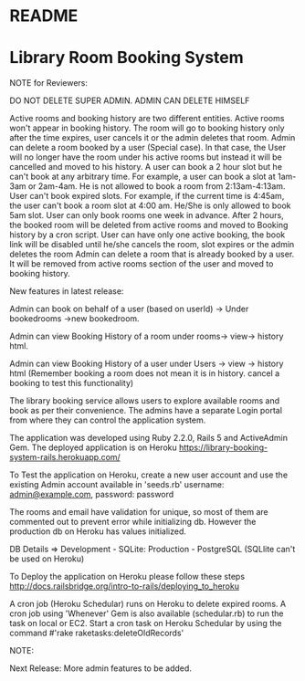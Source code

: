 # README
# Library Room Booking System

NOTE for Reviewers:

DO NOT DELETE SUPER ADMIN. ADMIN CAN DELETE HIMSELF

Active rooms and booking history are two different entities. Active rooms won't appear in booking history. The room will go to booking history only after the time expires, user cancels it or the admin deletes that room.
Admin can delete a room booked by a user (Special case). In that case, the User will no longer have the room under his active rooms but instead it will be cancelled and moved to his history.
A user can book a 2 hour slot but he can't book at any arbitrary time. For example, a user can book a slot at 1am-3am or 2am-4am. He is not allowed to book a room from 2:13am-4:13am. 
User can't book expired slots. For example, if the current time is 4:45am, the user can't book a room slot at 4:00 am. He/She is only allowed to book 5am slot.
User can only book rooms one week in advance.
After 2 hours, the booked room will be deleted from active rooms and moved to Booking history by a cron script.
User can have only one active booking, the book link will be disabled until he/she cancels the room, slot expires or the admin deletes the room
Admin can delete a room that is already booked by a user. It will be removed from active rooms section of the user and moved to booking history.

New features in latest release:

Admin can book on behalf of a user (based on userId) -> Under bookedrooms ->new bookedroom.

Admin can view Booking History of a room under rooms-> view-> history html.

Admin can view Booking History of a user under Users -> view -> history html (Remember booking a room does not mean it is in history. cancel a booking to test this functionality)


The library booking service allows users to explore available rooms and book as per their convenience. The admins have a separate Login portal from where they can control the application system.

The application was developed using Ruby 2.2.0, Rails 5 and ActiveAdmin Gem. The deployed application is on Heroku https://library-booking-system-rails.herokuapp.com/

To Test the application on Heroku, create a new user account and use the existing Admin account available in 'seeds.rb'
username: admin@example.com, password: password

The rooms and email have validation for unique, so most of them are commented out to prevent error while initializing db. However the production db on Heroku has values initialized. 

DB Details =>
Development - SQLite:
Production -  PostgreSQL (SQLlite can't be used on Heroku)

To Deploy the application on Heroku please follow these steps
http://docs.railsbridge.org/intro-to-rails/deploying_to_heroku

A cron job (Heroku Schedular) runs on Heroku to delete expired rooms. A cron job using 'Whenever' Gem is also available (schedular.rb) to run the task on local or EC2.
Start a cron task on Heroku Schedular by using the command #'rake raketasks:deleteOldRecords'




NOTE: 


Next Release: More admin features to be added.

